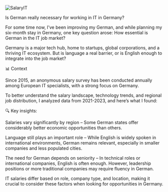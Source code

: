 ![SalaryIT](https://github.com/user-attachments/assets/71714d43-9c02-47eb-baa7-f7cf0a18a443)

Is German really necessary for working in IT in Germany? 



For some time now, I’ve been improving my German, and while planning my six-month stay in Germany, one key question arose: How essential is German in the IT job market? 



Germany is a major tech hub, home to startups, global corporations, and a thriving IT ecosystem. But is language a real barrier, or is English enough to integrate into the job market?



📊 Context



Since 2015, an anonymous salary survey has been conducted annually among European IT specialists, with a strong focus on Germany. 



To better understand the salary landscape, technology trends, and regional job distribution, I analyzed data from 2021-2023, and here’s what I found:



🔍 Key insights:



Salaries vary significantly by region – Some German states offer considerably better economic opportunities than others.



Language still plays an important role – While English is widely spoken in international environments, German remains relevant, especially in smaller companies and less populated cities.



The need for German depends on seniority – In technical roles or international companies, English is often enough. However, leadership positions or more traditional companies may require fluency in German.



IT salaries differ based on role, company type, and location, making it crucial to consider these factors when looking for opportunities in Germany.
